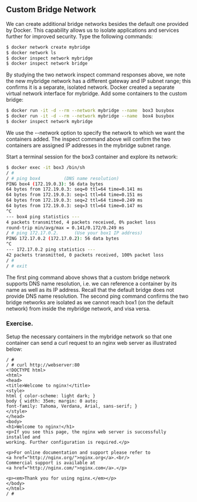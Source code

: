 ## Custom Bridge Network

We can create additional bridge networks besides the default one provided by Docker. This capability allows us to isolate applications and services further for improved security. Type the following commands:
~~~bash
$ docker network create mybridge
$ docker network ls
$ docker inspect network mybridge
$ docker inspect network bridge
~~~
By studying the two network inspect command responses above, we note the new mybridge network has a different gateway and IP subnet range; this confirms it is a separate, isolated network. Docker created a separate virtual network interface for mybridge. Add some containers to the custom bridge:
~~~bash
$ docker run -it -d --rm --network mybridge --name  box3 busybox
$ docker run -it -d --rm --network mybridge --name  box4 busybox
$ docker inspect network mybridge
~~~
We use the --network option to specify the network to which we want the containers added. The inspect command above will confirm the two containers are assigned IP addresses in the mybridge subnet range.

Start a terminal session for the box3 container and explore its network:
~~~bash
$ docker exec -it box3 /bin/sh
/ # 
/ # ping box4         (DNS name resolution)
PING box4 (172.19.0.3): 56 data bytes
64 bytes from 172.19.0.3: seq=0 ttl=64 time=0.141 ms
64 bytes from 172.19.0.3: seq=1 ttl=64 time=0.151 ms
64 bytes from 172.19.0.3: seq=2 ttl=64 time=0.249 ms
64 bytes from 172.19.0.3: seq=3 ttl=64 time=0.147 ms
^C
--- box4 ping statistics ---
4 packets transmitted, 4 packets received, 0% packet loss
round-trip min/avg/max = 0.141/0.172/0.249 ms
/ # ping 172.17.0.2.      (Use your box1 IP address)
PING 172.17.0.2 (172.17.0.2): 56 data bytes
^C
--- 172.17.0.2 ping statistics ---
42 packets transmitted, 0 packets received, 100% packet loss
/ # 
/ # exit
~~~
The first ping command above shows that a custom bridge network supports DNS name resolution, i.e. we can reference a container by its name as well as its IP address. Recall that the default bridge does not provide DNS name resolution. The second ping command confirms the two bridge networks are isolated as we cannot reach box1 (on the default network) from inside the mybridge network, and visa versa.

### Exercise.

Setup the necessary containers in the mybridge network so that one container can send a curl request to an nginx web server as illustrated below:
~~~
/ # 
/ # curl http://webserver:80
<!DOCTYPE html>
<html>
<head>
<title>Welcome to nginx!</title>
<style>
html { color-scheme: light dark; }
body { width: 35em; margin: 0 auto;
font-family: Tahoma, Verdana, Arial, sans-serif; }
</style>
</head>
<body>
<h1>Welcome to nginx!</h1>
<p>If you see this page, the nginx web server is successfully installed and
working. Further configuration is required.</p>

<p>For online documentation and support please refer to
<a href="http://nginx.org/">nginx.org</a>.<br/>
Commercial support is available at
<a href="http://nginx.com/">nginx.com</a>.</p>

<p><em>Thank you for using nginx.</em></p>
</body>
</html>
/ # 
~~~ 